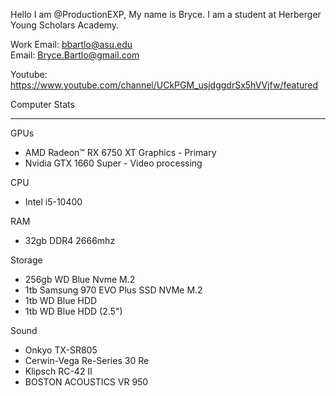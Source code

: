 Hello I am @ProductionEXP, My name is Bryce. I am a student at Herberger Young Scholars Academy.
  
Work Email:       bbartlo@asu.edu       
Email:            Bryce.Bartlo@gmail.com

  
Youtube:          https://www.youtube.com/channel/UCkPGM_usjdggdrSx5hVVjfw/featured

Computer Stats
________________________________________________
  GPUs
 -    AMD Radeon™ RX 6750 XT Graphics - Primary 
 -    Nvidia GTX 1660 Super - Video processing 

  CPU
 -   Intel i5-10400

  RAM
 -   32gb DDR4 2666mhz
 
  Storage
 -   256gb WD Blue Nvme M.2
 -   1tb Samsung 970 EVO Plus SSD NVMe M.2
 -   1tb WD Blue HDD
 -   1tb WD Blue HDD (2.5")

  Sound
 -   Onkyo TX-SR805
 -   Cerwin-Vega Re-Series 30 Re
 -   Klipsch RC-42 II
 -   BOSTON ACOUSTICS VR 950 
